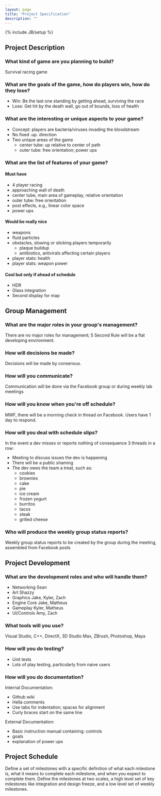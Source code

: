 ```yaml
---
layout: page
title: "Project Specification"
description: ""
---
```

{% include JB/setup %}

## Project Description

### What kind of game are you planning to build?

Survival racing game

### What are the goals of the game, how do players win, how do they lose?

- Win: Be the last one standing by getting ahead, surviving the race
- Lose: Get hit by the death wall, go out of bounds, loss of health

### What are the interesting or unique aspects to your game?
- Concept: players are bacteria/viruses invading the bloodstream
- No fixed .up. direction
- Two unique areas of the game
    - center tube: up relative to center of path
    - outer tube: free orientation; power ups
### What are the list of features of your game?

#### Must have

- 4 player racing
- approaching wall of death
- center tube, main area of gameplay, relative orientation
- outer tube: free orientation
- post effects, e.g., linear color space
- power ups

#### Would be really nice

- weapons
- fluid particles
- obstacles, slowing or sticking players temporarily
    - plaque buildup
    - antibiotics, antivirals affecting certain players
- player stats: health
- player stats: weapon power

#### Cool but only if ahead of schedule

- HDR
- Glass integration
- Second display for map

## Group Management

### What are the major roles in your group's management?

There are no major roles for management; 5 Second Rule will be a flat developing environment.

### How will decisions be made?

Decisions will be made by consensus.

### How will you communicate?

Communication will be done via the Facebook group or during weekly lab meetings

### How will you know when you're off schedule?

MWF, there will be a morning check in thread on Facebook. Users have 1 day to respond.  

### How will you deal with schedule slips?

In the event a dev misses or reports nothing of consequence 3 threads in a row:
- Meeting to discuss issues the dev is happening
- There will be a public shaming
- The dev owes the team a treat, such as:
    - cookies
    - brownies
    - cake
    - pie
    - ice cream
    - frozen yogurt
    - burritos
    - tacos
    - steak
    - grilled cheese

### Who will produce the weekly group status reports?

Weekly group status reports to be created by the group during the meeting, assembled from Facebook posts

## Project Development

### What are the development roles and who will handle them?

- Networking	Sean
- Art	Shazzy
- Graphics	Jake, Kyler, Zach
- Engine Core	Jake, Matheus
- Gameplay	Kyler, Matheus	
- UI/Controls	Amy, Zach

### What tools will you use?

Visual Studio, C++, DirectX, 3D Studio Max, ZBrush, Photoshop, Maya

### How will you do testing?

- Unit tests
- Lots of play testing, particularly from naive users

### How will you do documentation?

Internal Documentation:

- Github wiki
- Hella comments
- Use tabs for indentation; spaces for alignment
- Curly braces start on the same line

External Documentation:

- Basic instruction manual containing:
controls
- goals
- explanation of power ups

## Project Schedule

Define a set of milestones with a specific definition of what each milestone
is, what it means to complete each milestone, and when you expect to complete
them. Define the milestones at two scales, a high level set of key milestones
like integration and design freeze, and a low level set of weekly milestones.
